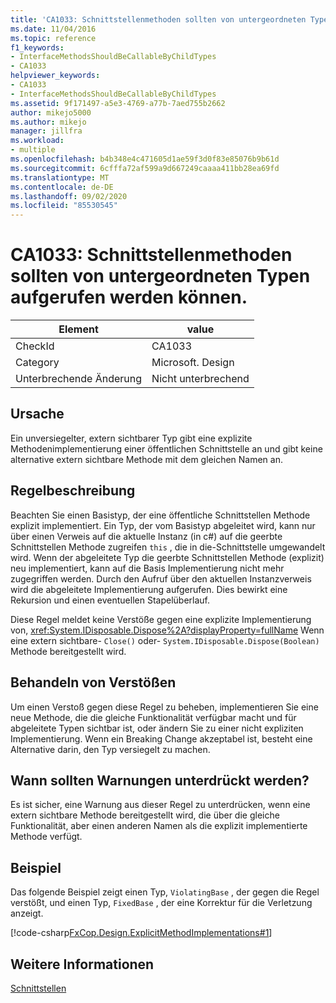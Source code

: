 ```yaml
---
title: 'CA1033: Schnittstellenmethoden sollten von untergeordneten Typen aufgerufen werden können.'
ms.date: 11/04/2016
ms.topic: reference
f1_keywords:
- InterfaceMethodsShouldBeCallableByChildTypes
- CA1033
helpviewer_keywords:
- CA1033
- InterfaceMethodsShouldBeCallableByChildTypes
ms.assetid: 9f171497-a5e3-4769-a77b-7aed755b2662
author: mikejo5000
ms.author: mikejo
manager: jillfra
ms.workload:
- multiple
ms.openlocfilehash: b4b348e4c471605d1ae59f3d0f83e85076b9b61d
ms.sourcegitcommit: 6cfffa72af599a9d667249caaaa411bb28ea69fd
ms.translationtype: MT
ms.contentlocale: de-DE
ms.lasthandoff: 09/02/2020
ms.locfileid: "85530545"
---
```

# <a name="ca1033-interface-methods-should-be-callable-by-child-types"></a>CA1033: Schnittstellenmethoden sollten von untergeordneten Typen aufgerufen werden können.

|Element|value|
|-|-|
|CheckId|CA1033|
|Category|Microsoft. Design|
|Unterbrechende Änderung|Nicht unterbrechend|

## <a name="cause"></a>Ursache
Ein unversiegelter, extern sichtbarer Typ gibt eine explizite Methodenimplementierung einer öffentlichen Schnittstelle an und gibt keine alternative extern sichtbare Methode mit dem gleichen Namen an.

## <a name="rule-description"></a>Regelbeschreibung
Beachten Sie einen Basistyp, der eine öffentliche Schnittstellen Methode explizit implementiert. Ein Typ, der vom Basistyp abgeleitet wird, kann nur über einen Verweis auf die aktuelle Instanz (in c#) auf die geerbte Schnittstellen Methode zugreifen `this` , die in die-Schnittstelle umgewandelt wird. Wenn der abgeleitete Typ die geerbte Schnittstellen Methode (explizit) neu implementiert, kann auf die Basis Implementierung nicht mehr zugegriffen werden. Durch den Aufruf über den aktuellen Instanzverweis wird die abgeleitete Implementierung aufgerufen. Dies bewirkt eine Rekursion und einen eventuellen Stapelüberlauf.

Diese Regel meldet keine Verstöße gegen eine explizite Implementierung von, <xref:System.IDisposable.Dispose%2A?displayProperty=fullName> Wenn eine extern sichtbare- `Close()` oder- `System.IDisposable.Dispose(Boolean)` Methode bereitgestellt wird.

## <a name="how-to-fix-violations"></a>Behandeln von Verstößen
Um einen Verstoß gegen diese Regel zu beheben, implementieren Sie eine neue Methode, die die gleiche Funktionalität verfügbar macht und für abgeleitete Typen sichtbar ist, oder ändern Sie zu einer nicht expliziten Implementierung. Wenn ein Breaking Change akzeptabel ist, besteht eine Alternative darin, den Typ versiegelt zu machen.

## <a name="when-to-suppress-warnings"></a>Wann sollten Warnungen unterdrückt werden?
Es ist sicher, eine Warnung aus dieser Regel zu unterdrücken, wenn eine extern sichtbare Methode bereitgestellt wird, die über die gleiche Funktionalität, aber einen anderen Namen als die explizit implementierte Methode verfügt.

## <a name="example"></a>Beispiel
Das folgende Beispiel zeigt einen Typ, `ViolatingBase` , der gegen die Regel verstößt, und einen Typ, `FixedBase` , der eine Korrektur für die Verletzung anzeigt.

[!code-csharp[FxCop.Design.ExplicitMethodImplementations#1](../code-quality/codesnippet/CSharp/ca1033-interface-methods-should-be-callable-by-child-types_1.cs)]

## <a name="see-also"></a>Weitere Informationen
[Schnittstellen](/dotnet/csharp/programming-guide/interfaces/index)
